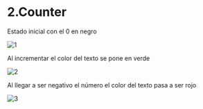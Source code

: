 # 2.Counter

Estado inicial con el 0 en negro

![1](https://user-images.githubusercontent.com/39223652/211641964-a6fbcc6c-fb06-4bbb-b703-20f537802787.png)

Al incrementar el color del texto se pone en verde

![2](https://user-images.githubusercontent.com/39223652/211642127-657a65e4-6458-46de-8a99-bf0a5ed04ab3.png)

Al llegar a ser negativo el número el color del texto pasa a ser rojo

![3](https://user-images.githubusercontent.com/39223652/211642243-300dc123-10d0-4422-a93a-7a7963d1be25.png)
